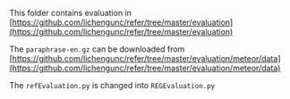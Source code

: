 This folder contains evaluation in [https://github.com/lichengunc/refer/tree/master/evaluation](https://github.com/lichengunc/refer/tree/master/evaluation)

The `paraphrase-en.gz` can be downloaded from [https://github.com/lichengunc/refer/tree/master/evaluation/meteor/data](https://github.com/lichengunc/refer/tree/master/evaluation/meteor/data)

The `refEvaluation.py` is changed into `REGEvaluation.py`